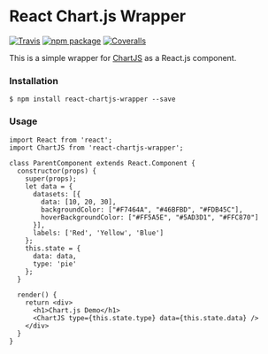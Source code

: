 # React Chart.js Wrapper

[![Travis][build-badge]][build]
[![npm package][npm-badge]][npm]
[![Coveralls][coveralls-badge]][coveralls]

This is a simple wrapper for [ChartJS](http://www.chartjs.org/) as a React.js component.

### Installation

```
$ npm install react-chartjs-wrapper --save
```

### Usage

```
import React from 'react';
import ChartJS from 'react-chartjs-wrapper';

class ParentComponent extends React.Component {
  constructor(props) {
    super(props);
    let data = {
      datasets: [{
        data: [10, 20, 30],
        backgroundColor: ["#F7464A", "#46BFBD", "#FDB45C"],
        hoverBackgroundColor: ["#FF5A5E", "#5AD3D1", "#FFC870"]
      }],
      labels: ['Red', 'Yellow', 'Blue']
    };
    this.state = {
      data: data,
      type: 'pie'
    };
  }

  render() {
    return <div>
      <h1>Chart.js Demo</h1>
      <ChartJS type={this.state.type} data={this.state.data} />
    </div>
  }
}
```

[build-badge]: https://img.shields.io/travis/user/repo/master.png?style=flat-square
[build]: https://travis-ci.org/aomran/react-chartjs-wrapper

[npm-badge]: https://img.shields.io/npm/v/npm-package.png?style=flat-square
[npm]: https://www.npmjs.org/package/react-chartjs-wrapper

[coveralls-badge]: https://img.shields.io/coveralls/user/repo/master.png?style=flat-square
[coveralls]: https://coveralls.io/github/user/repo
